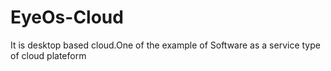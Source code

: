 # EyeOs-Cloud
It is desktop based cloud.One of the example of Software as a service type of cloud plateform
